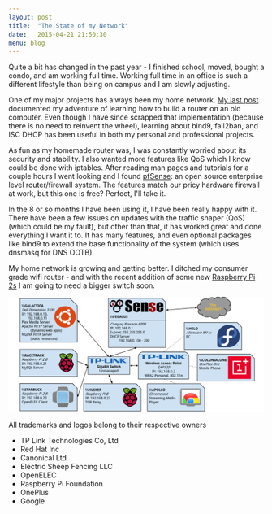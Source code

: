 ```yaml
---
layout: post
title:  "The State of my Network"
date:   2015-04-21 21:50:30
menu: blog
---
```


Quite a bit has changed in the past year - I finished school, moved, bought a condo, and am working full time. Working full time in an office is such a different lifestyle than being on campus and I am slowly adjusting.

One of my major projects has always been my home network. [My last post](/2014/04/06/building-a-router-out-of-an-old-computer.html) documented my adventure of learning how to build a router on an old computer. Even though I have since scrapped that implementation (because there is no need to reinvent the wheel), learning about bind9, fail2ban, and ISC DHCP has been useful in both my personal and professional projects.

As fun as my homemade router was, I was constantly worried about its security and stability. I also wanted more features like QoS which I know could be done with iptables. After reading man pages and tutorials for a couple hours I went looking and I found [pfSense](https://www.pfsense.org/): an open source enterprise level router/firewall system. The features match our pricy hardware firewall at work, but this one is free? Perfect, I'll take it.

In the 8 or so months I have been using it, I have been really happy with it. There have been a few issues on updates with the traffic shaper (QoS) (which could be my fault), but other than that, it has worked great and done everything I want it to. It has many features, and even optional packages like bind9 to extend the base functionality of the system (which uses dnsmasq for DNS OOTB).

My home network is growing and getting better. I ditched my consumer grade wifi router - and with the recent addition of some new [Raspberry Pi 2s](http://raspberrypi.org/) I am going to need a bigger switch soon.

![My home network diagram](/assets/home-network-public.png)

All trademarks and logos belong to their respective owners
 * TP Link Technologies Co, Ltd
 * Red Hat Inc
 * Canonical Ltd
 * Electric Sheep Fencing LLC
 * OpenELEC
 * Raspberry Pi Foundation
 * OnePlus
 * Google